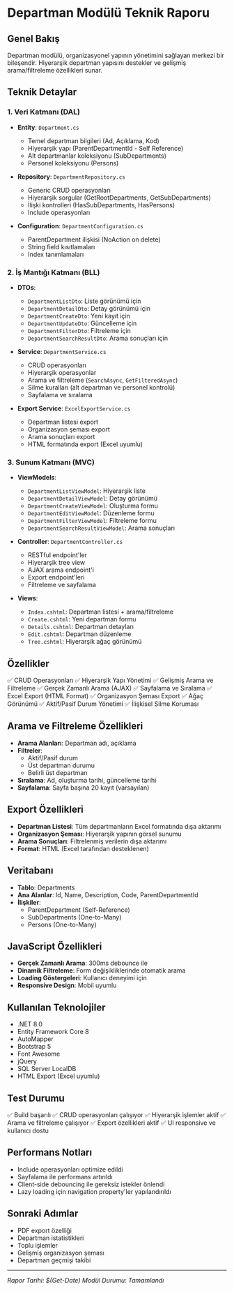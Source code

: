 # Departman Modülü Teknik Raporu

## Genel Bakış
Departman modülü, organizasyonel yapının yönetimini sağlayan merkezi bir bileşendir. Hiyerarşik departman yapısını destekler ve gelişmiş arama/filtreleme özellikleri sunar.

## Teknik Detaylar

### 1. Veri Katmanı (DAL)
- **Entity**: `Department.cs`
  - Temel departman bilgileri (Ad, Açıklama, Kod)
  - Hiyerarşik yapı (ParentDepartmentId - Self Reference)
  - Alt departmanlar koleksiyonu (SubDepartments)
  - Personel koleksiyonu (Persons)

- **Repository**: `DepartmentRepository.cs`
  - Generic CRUD operasyonları
  - Hiyerarşik sorgular (GetRootDepartments, GetSubDepartments)
  - İlişki kontrolleri (HasSubDepartments, HasPersons)
  - Include operasyonları

- **Configuration**: `DepartmentConfiguration.cs`
  - ParentDepartment ilişkisi (NoAction on delete)
  - String field kısıtlamaları
  - Index tanımlamaları

### 2. İş Mantığı Katmanı (BLL)
- **DTOs**: 
  - `DepartmentListDto`: Liste görünümü için
  - `DepartmentDetailDto`: Detay görünümü için
  - `DepartmentCreateDto`: Yeni kayıt için
  - `DepartmentUpdateDto`: Güncelleme için
  - `DepartmentFilterDto`: Filtreleme için
  - `DepartmentSearchResultDto`: Arama sonuçları için

- **Service**: `DepartmentService.cs`
  - CRUD operasyonları
  - Hiyerarşik operasyonlar
  - Arama ve filtreleme (`SearchAsync`, `GetFilteredAsync`)
  - Silme kuralları (alt departman ve personel kontrolü)
  - Sayfalama ve sıralama

- **Export Service**: `ExcelExportService.cs`
  - Departman listesi export
  - Organizasyon şeması export
  - Arama sonuçları export
  - HTML formatında export (Excel uyumlu)

### 3. Sunum Katmanı (MVC)
- **ViewModels**:
  - `DepartmentListViewModel`: Hiyerarşik liste
  - `DepartmentDetailViewModel`: Detay görünümü
  - `DepartmentCreateViewModel`: Oluşturma formu
  - `DepartmentEditViewModel`: Düzenleme formu
  - `DepartmentFilterViewModel`: Filtreleme formu
  - `DepartmentSearchResultViewModel`: Arama sonuçları

- **Controller**: `DepartmentController.cs`
  - RESTful endpoint'ler
  - Hiyerarşik tree view
  - AJAX arama endpoint'i
  - Export endpoint'leri
  - Filtreleme ve sayfalama

- **Views**:
  - `Index.cshtml`: Departman listesi + arama/filtreleme
  - `Create.cshtml`: Yeni departman formu
  - `Details.cshtml`: Departman detayları
  - `Edit.cshtml`: Departman düzenleme
  - `Tree.cshtml`: Hiyerarşik ağaç görünümü

## Özellikler
✅ CRUD Operasyonları
✅ Hiyerarşik Yapı Yönetimi
✅ Gelişmiş Arama ve Filtreleme
✅ Gerçek Zamanlı Arama (AJAX)
✅ Sayfalama ve Sıralama
✅ Excel Export (HTML Format)
✅ Organizasyon Şeması Export
✅ Ağaç Görünümü
✅ Aktif/Pasif Durum Yönetimi
✅ İlişkisel Silme Koruması

## Arama ve Filtreleme Özellikleri
- **Arama Alanları**: Departman adı, açıklama
- **Filtreler**: 
  - Aktif/Pasif durum
  - Üst departman durumu
  - Belirli üst departman
- **Sıralama**: Ad, oluşturma tarihi, güncelleme tarihi
- **Sayfalama**: Sayfa başına 20 kayıt (varsayılan)

## Export Özellikleri
- **Departman Listesi**: Tüm departmanların Excel formatında dışa aktarımı
- **Organizasyon Şeması**: Hiyerarşik yapının görsel sunumu
- **Arama Sonuçları**: Filtrelenmiş verilerin dışa aktarımı
- **Format**: HTML (Excel tarafından desteklenen)

## Veritabanı
- **Tablo**: Departments
- **Ana Alanlar**: Id, Name, Description, Code, ParentDepartmentId
- **İlişkiler**: 
  - ParentDepartment (Self-Reference)
  - SubDepartments (One-to-Many)
  - Persons (One-to-Many)

## JavaScript Özellikleri
- **Gerçek Zamanlı Arama**: 300ms debounce ile
- **Dinamik Filtreleme**: Form değişikliklerinde otomatik arama
- **Loading Göstergeleri**: Kullanıcı deneyimi için
- **Responsive Design**: Mobil uyumlu

## Kullanılan Teknolojiler
- .NET 8.0
- Entity Framework Core 8
- AutoMapper
- Bootstrap 5
- Font Awesome
- jQuery
- SQL Server LocalDB
- HTML Export (Excel uyumlu)

## Test Durumu
✅ Build başarılı
✅ CRUD operasyonları çalışıyor
✅ Hiyerarşik işlemler aktif
✅ Arama ve filtreleme çalışıyor
✅ Export özellikleri aktif
✅ UI responsive ve kullanıcı dostu

## Performans Notları
- Include operasyonları optimize edildi
- Sayfalama ile performans artırıldı
- Client-side debouncing ile gereksiz istekler önlendi
- Lazy loading için navigation property'ler yapılandırıldı

## Sonraki Adımlar
- PDF export özelliği
- Departman istatistikleri
- Toplu işlemler
- Gelişmiş organizasyon şeması
- Departman geçmişi takibi

---
*Rapor Tarihi: $(Get-Date)*
*Modül Durumu: Tamamlandı*
